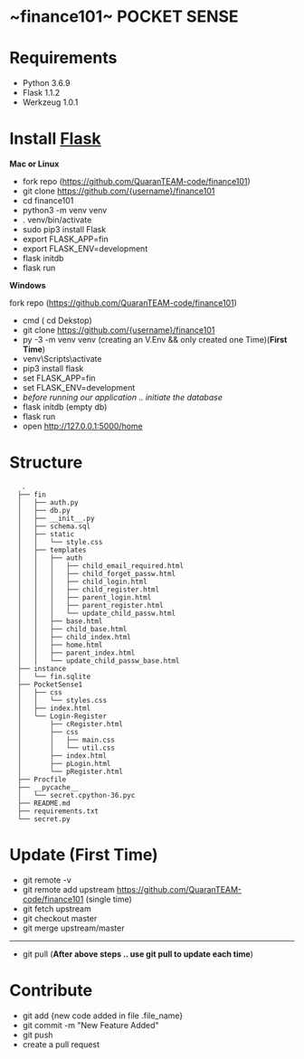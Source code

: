 
# ~finance101~ POCKET SENSE

# Requirements
- Python 3.6.9
- Flask 1.1.2
- Werkzeug 1.0.1

# Install [Flask](https://flask.palletsprojects.com/en/1.1.x/installation/)

**Mac or Linux**
- fork repo (https://github.com/QuaranTEAM-code/finance101)
- git clone https://github.com/{username}/finance101
- cd finance101
- python3 -m venv venv 
- . venv/bin/activate
- sudo pip3 install Flask
- export FLASK_APP=fin
- export FLASK_ENV=development
- flask initdb
- flask run

**Windows**

  fork repo (https://github.com/QuaranTEAM-code/finance101)
- cmd ( cd Dekstop)
- git clone https://github.com/{username}/finance101
-  py -3 -m venv venv (creating an V.Env && only created one Time)(**First Time**)
- venv\Scripts\activate
- pip3 install flask
- set FLASK_APP=fin
- set FLASK_ENV=development
-  *before running our application .. initiate the database*
- flask initdb (empty db)
- flask run 
- open  http://127.0.0.1:5000/home


# Structure 
```
   .
  ├── fin
  │   ├── auth.py
  │   ├── db.py
  │   ├── __init__.py
  │   ├── schema.sql
  │   ├── static
  │   │   └── style.css
  │   ├── templates
  │   │   ├── auth
  │   │   │   ├── child_email_required.html
  │   │   │   ├── child_forget_passw.html
  │   │   │   ├── child_login.html
  │   │   │   ├── child_register.html
  │   │   │   ├── parent_login.html
  │   │   │   ├── parent_register.html
  │   │   │   └── update_child_passw.html
  │   │   ├── base.html
  │   │   ├── child_base.html
  │   │   ├── child_index.html
  │   │   ├── home.html
  │   │   ├── parent_index.html
  │   │   └── update_child_passw_base.html   
  ├── instance
  │   └── fin.sqlite
  ├── PocketSense1
  │   ├── css
  │   │   └── styles.css
  │   ├── index.html
  │   └── Login-Register
  │       ├── cRegister.html
  │       ├── css
  │       │   ├── main.css
  │       │   └── util.css
  │       ├── index.html
  │       ├── pLogin.html
  │       └── pRegister.html
  ├── Procfile
  ├── __pycache__
  │   └── secret.cpython-36.pyc
  ├── README.md
  ├── requirements.txt
  └── secret.py

  ```

# Update (First Time)
- git remote -v
- git remote add upstream https://github.com/QuaranTEAM-code/finance101 (single time)
- git fetch upstream
- git checkout master
- git merge upstream/master

------
- git pull (**After above steps .. use git pull to update each time**)




# Contribute
- git add {new code added in file .file_name}
- git commit -m "New Feature Added"
- git push
- create a pull request





